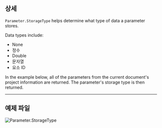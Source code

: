 ## 상세
`Parameter.StorageType` helps determine what type of data a parameter stores.

Data types include:
- None
- 정수
- Double
- 문자열
- 요소 ID

In the example below, all of the parameters from the current document's project information are returned. The parameter's storage type is then returned.

___
## 예제 파일

![Parameter.StorageType](./Revit.Elements.Parameter.StorageType_img.jpg)
